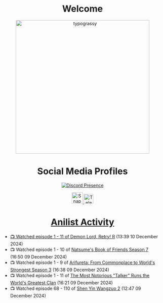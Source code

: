 <div align="center">

# Welcome
<a href="https://github.com/kawarimidoll/typograssy">
    <img alt="typograssy" src="https://typograssy.deno.dev/api?text=%E3%82%88%E3%81%86%E3%81%93%E3%81%9D%E3%81%BF%E3%81%AA%E3%81%95%E3%82%93%20-%20Sheby--&&l0=none&l1=82d9d0&l2=027353&l3=038c4c&l4=01402e&bg=none&frame=none&speed=100&comment=" width="421.99">
</a>

</div>

<div align="center">

# Social Media Profiles

[![Discord Presence](https://lanyard.cnrad.dev/api/612532963938271232)](https://discord.com/users/612532963938271232)


<a href="https://www.snapchat.com/add/a.sheby" title="Snapchat Profile">
    <img src="https://www.freepnglogos.com/uploads/snapchat-logo-png-0.png" width="35" alt="Snapchat Logo" />


<a href="https://t.me/ASheby" title="Telegram Profile">
    <img src="https://www.freepnglogos.com/uploads/telegram-logo-png-0.png" width="30" alt="Telegram Logo" />


</div>

<div align="center">

# Anilist Activity

</div>

<!-- ANILIST_ACTIVITY:start -->

-   📺 Watched episode 1 - 11 of [Demon Lord, Retry! R](https://anilist.co/anime/168500) (13:39 10 December 2024)
-   📺 Watched episode 1 - 10 of [Natsume's Book of Friends Season 7](https://anilist.co/anime/166611) (16:50 09 December 2024)
-   📺 Watched episode 1 - 9 of [Arifureta: From Commonplace to World's Strongest Season 3](https://anilist.co/anime/154473) (16:38 09 December 2024)
-   📺 Watched episode 1 - 11 of [The Most Notorious "Talker" Runs the World's Greatest Clan](https://anilist.co/anime/177104) (16:21 09 December 2024)
-   📺 Watched episode 68 - 110 of [Shen Yin Wangzuo 2](https://anilist.co/anime/153499) (12:47 09 December 2024)

<!-- ANILIST_ACTIVITY:end -->
